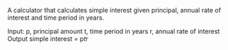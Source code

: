 A calculator that calculates simple interest given principal, annual rate of interest and time period in years.

Input:
	p, principal amount
	t, time period in years
	r, annual rate of interest
Output
	simple interest = p*t*r
